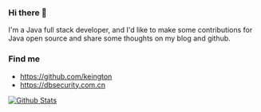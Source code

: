 ### Hi there 👋

I'm a Java full stack developer, and I'd like to make some contributions for Java open source and share some thoughts on my blog and github.

### Find me

- <https://github.com/keington>
- <https://dbsecurity.com.cn>

[![Github Stats](https://github-readme-stats.vercel.app/api?username=lanyulei&show_icons=true&count_private=true)](https://github.com/keington)
